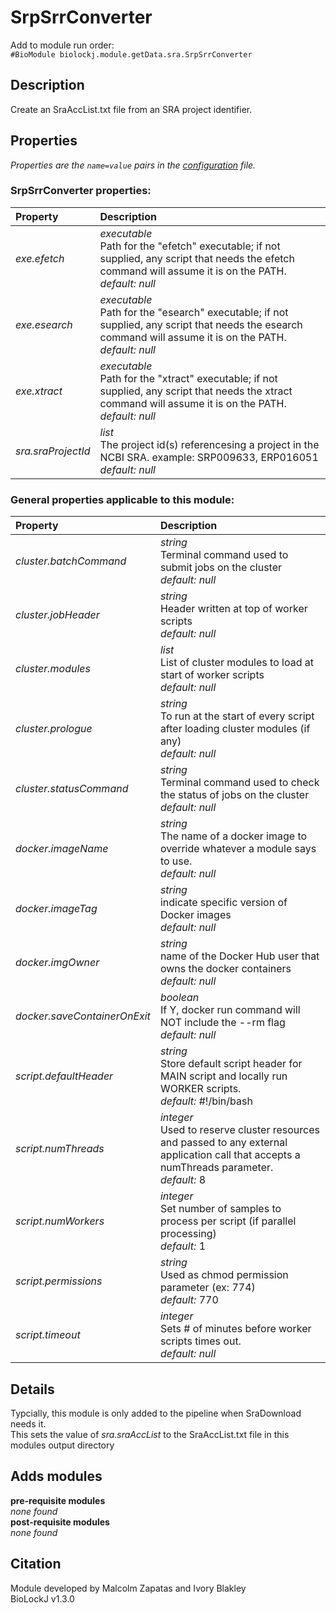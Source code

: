 # SrpSrrConverter
Add to module run order:                    
`#BioModule biolockj.module.getData.sra.SrpSrrConverter`

## Description 
Create an SraAccList.txt file from an SRA project identifier.

## Properties 
*Properties are the `name=value` pairs in the [configuration](../../../Configuration#properties) file.*                   

### SrpSrrConverter properties: 
| Property| Description |
| :--- | :--- |
| *exe.efetch* | _executable_ <br>Path for the "efetch" executable; if not supplied, any script that needs the efetch command will assume it is on the PATH.<br>*default:*  *null* |
| *exe.esearch* | _executable_ <br>Path for the "esearch" executable; if not supplied, any script that needs the esearch command will assume it is on the PATH.<br>*default:*  *null* |
| *exe.xtract* | _executable_ <br>Path for the "xtract" executable; if not supplied, any script that needs the xtract command will assume it is on the PATH.<br>*default:*  *null* |
| *sra.sraProjectId* | _list_ <br>The project id(s) referencesing a project in the NCBI SRA. example: SRP009633, ERP016051<br>*default:*  *null* |

### General properties applicable to this module: 
| Property| Description |
| :--- | :--- |
| *cluster.batchCommand* | _string_ <br>Terminal command used to submit jobs on the cluster<br>*default:*  *null* |
| *cluster.jobHeader* | _string_ <br>Header written at top of worker scripts<br>*default:*  *null* |
| *cluster.modules* | _list_ <br>List of cluster modules to load at start of worker scripts<br>*default:*  *null* |
| *cluster.prologue* | _string_ <br>To run at the start of every script after loading cluster modules (if any)<br>*default:*  *null* |
| *cluster.statusCommand* | _string_ <br>Terminal command used to check the status of jobs on the cluster<br>*default:*  *null* |
| *docker.imageName* | _string_ <br>The name of a docker image to override whatever a module says to use.<br>*default:*  *null* |
| *docker.imageTag* | _string_ <br>indicate specific version of Docker images<br>*default:*  *null* |
| *docker.imgOwner* | _string_ <br>name of the Docker Hub user that owns the docker containers<br>*default:*  *null* |
| *docker.saveContainerOnExit* | _boolean_ <br>If Y, docker run command will NOT include the --rm flag<br>*default:*  *null* |
| *script.defaultHeader* | _string_ <br>Store default script header for MAIN script and locally run WORKER scripts.<br>*default:*  #!/bin/bash |
| *script.numThreads* | _integer_ <br>Used to reserve cluster resources and passed to any external application call that accepts a numThreads parameter.<br>*default:*  8 |
| *script.numWorkers* | _integer_ <br>Set number of samples to process per script (if parallel processing)<br>*default:*  1 |
| *script.permissions* | _string_ <br>Used as chmod permission parameter (ex: 774)<br>*default:*  770 |
| *script.timeout* | _integer_ <br>Sets # of minutes before worker scripts times out.<br>*default:*  *null* |

## Details 
Typcially, this module is only added to the pipeline when SraDownload needs it.<br>
This sets the value of *sra.sraAccList* to the SraAccList.txt file in this modules output directory

## Adds modules 
**pre-requisite modules**                    
*none found*                   
**post-requisite modules**                    
*none found*                   

## Citation 
Module developed by Malcolm Zapatas and Ivory Blakley                   
BioLockJ v1.3.0

